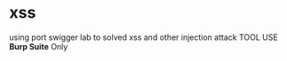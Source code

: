 # xss
using  port swigger lab to solved xss and other injection attack
TOOL USE 
**Burp Suite** Only
